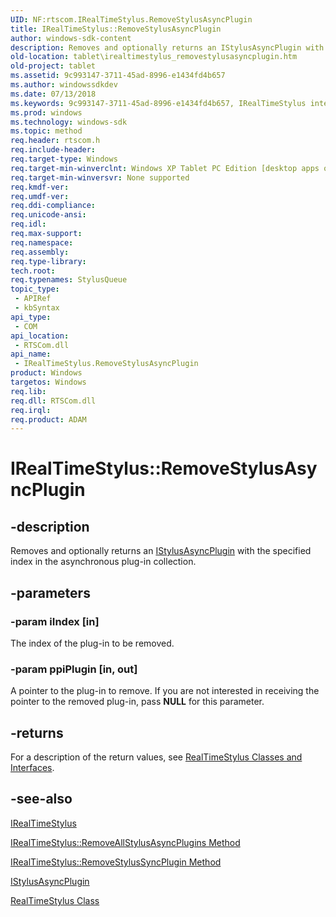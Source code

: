 ```yaml
---
UID: NF:rtscom.IRealTimeStylus.RemoveStylusAsyncPlugin
title: IRealTimeStylus::RemoveStylusAsyncPlugin
author: windows-sdk-content
description: Removes and optionally returns an IStylusAsyncPlugin with the specified index in the asynchronous plug-in collection.
old-location: tablet\irealtimestylus_removestylusasyncplugin.htm
old-project: tablet
ms.assetid: 9c993147-3711-45ad-8996-e1434fd4b657
ms.author: windowssdkdev
ms.date: 07/13/2018
ms.keywords: 9c993147-3711-45ad-8996-e1434fd4b657, IRealTimeStylus interface [Tablet PC],RemoveStylusAsyncPlugin method, IRealTimeStylus.RemoveStylusAsyncPlugin, IRealTimeStylus::RemoveStylusAsyncPlugin, RemoveStylusAsyncPlugin, RemoveStylusAsyncPlugin method [Tablet PC], RemoveStylusAsyncPlugin method [Tablet PC],IRealTimeStylus interface, rtscom/IRealTimeStylus::RemoveStylusAsyncPlugin, tablet.irealtimestylus_removestylusasyncplugin
ms.prod: windows
ms.technology: windows-sdk
ms.topic: method
req.header: rtscom.h
req.include-header: 
req.target-type: Windows
req.target-min-winverclnt: Windows XP Tablet PC Edition [desktop apps only]
req.target-min-winversvr: None supported
req.kmdf-ver: 
req.umdf-ver: 
req.ddi-compliance: 
req.unicode-ansi: 
req.idl: 
req.max-support: 
req.namespace: 
req.assembly: 
req.type-library: 
tech.root: 
req.typenames: StylusQueue
topic_type:
 - APIRef
 - kbSyntax
api_type:
 - COM
api_location:
 - RTSCom.dll
api_name:
 - IRealTimeStylus.RemoveStylusAsyncPlugin
product: Windows
targetos: Windows
req.lib: 
req.dll: RTSCom.dll
req.irql: 
req.product: ADAM
---
```


# IRealTimeStylus::RemoveStylusAsyncPlugin


## -description



Removes and optionally returns an <a href="https://msdn.microsoft.com/bf961d70-2576-493b-a34d-c7c72b6c0234">IStylusAsyncPlugin</a> with the specified index in the asynchronous plug-in collection.




## -parameters




### -param iIndex [in]

The index of the plug-in to be removed.


### -param ppiPlugin [in, out]

A pointer to the plug-in to remove. If you are not interested in receiving the pointer to the removed plug-in, pass <b>NULL</b> for this parameter.


## -returns



For a description of the return values, see <a href="https://msdn.microsoft.com/fc0900b4-f08b-4a93-bbc0-d3db067d7917">RealTimeStylus Classes and Interfaces</a>.




## -see-also




<a href="https://msdn.microsoft.com/bfd13012-decf-423a-bc1a-39fb9b0eb64e">IRealTimeStylus</a>



<a href="https://msdn.microsoft.com/98b97156-f181-45f4-9cfb-13816f8042e6">IRealTimeStylus::RemoveAllStylusAsyncPlugins Method</a>



<a href="https://msdn.microsoft.com/5f04dc8a-c0f5-47fd-a814-490e1dfe2cf8">IRealTimeStylus::RemoveStylusSyncPlugin Method</a>



<a href="https://msdn.microsoft.com/bf961d70-2576-493b-a34d-c7c72b6c0234">IStylusAsyncPlugin</a>



<a href="https://msdn.microsoft.com/fd686a78-b0a8-41d2-a37b-90544f531270">RealTimeStylus Class</a>
 

 

